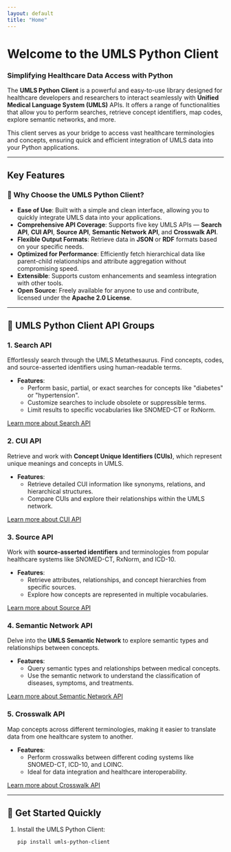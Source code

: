 ```yaml
---
layout: default
title: "Home"
---
```


# Welcome to the UMLS Python Client

### Simplifying Healthcare Data Access with Python

The **UMLS Python Client** is a powerful and easy-to-use library designed for healthcare developers and researchers to interact seamlessly with **Unified Medical Language System (UMLS)** APIs. It offers a range of functionalities that allow you to perform searches, retrieve concept identifiers, map codes, explore semantic networks, and more.

This client serves as your bridge to access vast healthcare terminologies and concepts, ensuring quick and efficient integration of UMLS data into your Python applications.

---

## Key Features

### 🌟 Why Choose the UMLS Python Client?

- **Ease of Use**: Built with a simple and clean interface, allowing you to quickly integrate UMLS data into your applications.
- **Comprehensive API Coverage**: Supports five key UMLS APIs — **Search API**, **CUI API**, **Source API**, **Semantic Network API**, and **Crosswalk API**.
- **Flexible Output Formats**: Retrieve data in **JSON** or **RDF** formats based on your specific needs.
- **Optimized for Performance**: Efficiently fetch hierarchical data like parent-child relationships and attribute aggregation without compromising speed.
- **Extensible**: Supports custom enhancements and seamless integration with other tools.
- **Open Source**: Freely available for anyone to use and contribute, licensed under the **Apache 2.0 License**.

---

## 📘 UMLS Python Client API Groups

### 1. **Search API**
Effortlessly search through the UMLS Metathesaurus. Find concepts, codes, and source-asserted identifiers using human-readable terms.

- **Features**:
  - Perform basic, partial, or exact searches for concepts like "diabetes" or "hypertension".
  - Customize searches to include obsolete or suppressible terms.
  - Limit results to specific vocabularies like SNOMED-CT or RxNorm.

[Learn more about Search API](/umls-python-client-homepage/docs/search)

### 2. **CUI API**
Retrieve and work with **Concept Unique Identifiers (CUIs)**, which represent unique meanings and concepts in UMLS.

- **Features**:
  - Retrieve detailed CUI information like synonyms, relations, and hierarchical structures.
  - Compare CUIs and explore their relationships within the UMLS network.

[Learn more about CUI API](/umls-python-client-homepage/docs/cui)

### 3. **Source API**
Work with **source-asserted identifiers** and terminologies from popular healthcare systems like SNOMED-CT, RxNorm, and ICD-10.

- **Features**:
  - Retrieve attributes, relationships, and concept hierarchies from specific sources.
  - Explore how concepts are represented in multiple vocabularies.

[Learn more about Source API](/umls-python-client-homepage/docs/source)

### 4. **Semantic Network API**
Delve into the **UMLS Semantic Network** to explore semantic types and relationships between concepts.

- **Features**:
  - Query semantic types and relationships between medical concepts.
  - Use the semantic network to understand the classification of diseases, symptoms, and treatments.

[Learn more about Semantic Network API](/umls-python-client-homepage/docs/semantic-network)

### 5. **Crosswalk API**
Map concepts across different terminologies, making it easier to translate data from one healthcare system to another.

- **Features**:
  - Perform crosswalks between different coding systems like SNOMED-CT, ICD-10, and LOINC.
  - Ideal for data integration and healthcare interoperability.

[Learn more about Crosswalk API](/umls-python-client-homepage/docs/crosswalk)

---

## 🚀 Get Started Quickly

1. Install the UMLS Python Client:
   ```bash
   pip install umls-python-client

